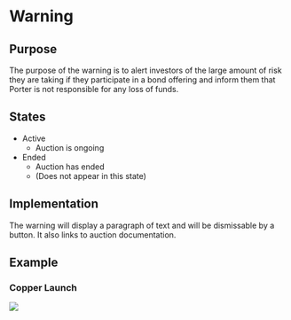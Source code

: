 # Warning

## Purpose

The purpose of the warning is to alert investors of the large amount of risk they are taking if they participate in a bond offering and inform them that Porter is not responsible for any loss of funds.

## States

- Active
  - Auction is ongoing
- Ended
  - Auction has ended
  - (Does not appear in this state)

## Implementation

The warning will display a paragraph of text and will be dismissable by a button. It also links to auction documentation.

## Example

### Copper Launch

![](../../../../assets/copper/warning.png)
